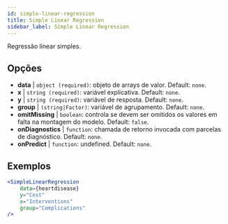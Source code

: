 ```yaml
---
id: simple-linear-regression
title: Simple Linear Regression
sidebar_label: Simple Linear Regression
---
```


Regressão linear simples.

## Opções

* __data__ | `object (required)`: objeto de arrays de valor. Default: `none`.
* __x__ | `string (required)`: variável explicativa. Default: `none`.
* __y__ | `string (required)`: variável de resposta. Default: `none`.
* __group__ | `(string|Factor)`: variável de agrupamento. Default: `none`.
* __omitMissing__ | `boolean`: controla se devem ser omitidos os valores em falta na montagem do modelo. Default: `false`.
* __onDiagnostics__ | `function`: chamada de retorno invocada com parcelas de diagnóstico. Default: `none`.
* __onPredict__ | `function`: undefined. Default: `none`.


## Exemplos

```jsx live
<SimpleLinearRegression 
    data={heartdisease} 
    y="Cost"
    x="Interventions"
    group="Complications"
/>
```

